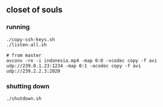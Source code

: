 ## closet of souls

### running
```
./copy-ssh-keys.sh
./listen-all.sh

# from master 
avconv -re -i indonesia.mp4 -map 0:0 -vcodec copy -f avi udp://239.0.1.23:1234 -map 0:1 -acodec copy -f avi udp://239.2.2.3:2020
```

### shutting down

```
./shutdown.sh
```